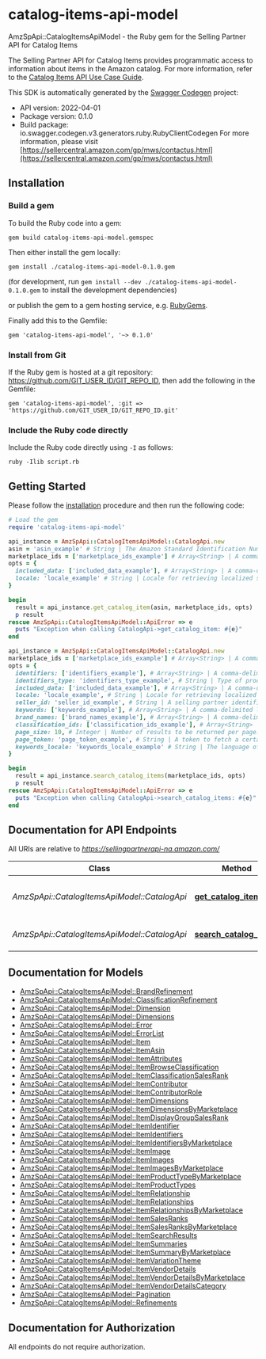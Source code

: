 # catalog-items-api-model

AmzSpApi::CatalogItemsApiModel - the Ruby gem for the Selling Partner API for Catalog Items

The Selling Partner API for Catalog Items provides programmatic access to information about items in the Amazon catalog.  For more information, refer to the [Catalog Items API Use Case Guide](doc:catalog-items-api-v2022-04-01-use-case-guide).

This SDK is automatically generated by the [Swagger Codegen](https://github.com/swagger-api/swagger-codegen) project:

- API version: 2022-04-01
- Package version: 0.1.0
- Build package: io.swagger.codegen.v3.generators.ruby.RubyClientCodegen
For more information, please visit [https://sellercentral.amazon.com/gp/mws/contactus.html](https://sellercentral.amazon.com/gp/mws/contactus.html)

## Installation

### Build a gem

To build the Ruby code into a gem:

```shell
gem build catalog-items-api-model.gemspec
```

Then either install the gem locally:

```shell
gem install ./catalog-items-api-model-0.1.0.gem
```
(for development, run `gem install --dev ./catalog-items-api-model-0.1.0.gem` to install the development dependencies)

or publish the gem to a gem hosting service, e.g. [RubyGems](https://rubygems.org/).

Finally add this to the Gemfile:

    gem 'catalog-items-api-model', '~> 0.1.0'

### Install from Git

If the Ruby gem is hosted at a git repository: https://github.com/GIT_USER_ID/GIT_REPO_ID, then add the following in the Gemfile:

    gem 'catalog-items-api-model', :git => 'https://github.com/GIT_USER_ID/GIT_REPO_ID.git'

### Include the Ruby code directly

Include the Ruby code directly using `-I` as follows:

```shell
ruby -Ilib script.rb
```

## Getting Started

Please follow the [installation](#installation) procedure and then run the following code:
```ruby
# Load the gem
require 'catalog-items-api-model'

api_instance = AmzSpApi::CatalogItemsApiModel::CatalogApi.new
asin = 'asin_example' # String | The Amazon Standard Identification Number (ASIN) of the item.
marketplace_ids = ['marketplace_ids_example'] # Array<String> | A comma-delimited list of Amazon marketplace identifiers. Data sets in the response contain data only for the specified marketplaces.
opts = { 
  included_data: ['included_data_example'], # Array<String> | A comma-delimited list of data sets to include in the response. Default: `summaries`.
  locale: 'locale_example' # String | Locale for retrieving localized summaries. Defaults to the primary locale of the marketplace.
}

begin
  result = api_instance.get_catalog_item(asin, marketplace_ids, opts)
  p result
rescue AmzSpApi::CatalogItemsApiModel::ApiError => e
  puts "Exception when calling CatalogApi->get_catalog_item: #{e}"
end

api_instance = AmzSpApi::CatalogItemsApiModel::CatalogApi.new
marketplace_ids = ['marketplace_ids_example'] # Array<String> | A comma-delimited list of Amazon marketplace identifiers for the request.
opts = { 
  identifiers: ['identifiers_example'], # Array<String> | A comma-delimited list of product identifiers to search the Amazon catalog for. **Note:** Cannot be used with `keywords`.
  identifiers_type: 'identifiers_type_example', # String | Type of product identifiers to search the Amazon catalog for. **Note:** Required when `identifiers` are provided.
  included_data: ['included_data_example'], # Array<String> | A comma-delimited list of data sets to include in the response. Default: `summaries`.
  locale: 'locale_example', # String | Locale for retrieving localized summaries. Defaults to the primary locale of the marketplace.
  seller_id: 'seller_id_example', # String | A selling partner identifier, such as a seller account or vendor code. **Note:** Required when `identifiersType` is `SKU`.
  keywords: ['keywords_example'], # Array<String> | A comma-delimited list of words to search the Amazon catalog for. **Note:** Cannot be used with `identifiers`.
  brand_names: ['brand_names_example'], # Array<String> | A comma-delimited list of brand names to limit the search for `keywords`-based queries. **Note:** Cannot be used with `identifiers`.
  classification_ids: ['classification_ids_example'], # Array<String> | A comma-delimited list of classification identifiers to limit the search for `keywords`-based queries. **Note:** Cannot be used with `identifiers`.
  page_size: 10, # Integer | Number of results to be returned per page.
  page_token: 'page_token_example', # String | A token to fetch a certain page when there are multiple pages worth of results.
  keywords_locale: 'keywords_locale_example' # String | The language of the keywords provided for `keywords`-based queries. Defaults to the primary locale of the marketplace. **Note:** Cannot be used with `identifiers`.
}

begin
  result = api_instance.search_catalog_items(marketplace_ids, opts)
  p result
rescue AmzSpApi::CatalogItemsApiModel::ApiError => e
  puts "Exception when calling CatalogApi->search_catalog_items: #{e}"
end
```

## Documentation for API Endpoints

All URIs are relative to *https://sellingpartnerapi-na.amazon.com/*

Class | Method | HTTP request | Description
------------ | ------------- | ------------- | -------------
*AmzSpApi::CatalogItemsApiModel::CatalogApi* | [**get_catalog_item**](docs/CatalogApi.md#get_catalog_item) | **GET** /catalog/2022-04-01/items/{asin} | 
*AmzSpApi::CatalogItemsApiModel::CatalogApi* | [**search_catalog_items**](docs/CatalogApi.md#search_catalog_items) | **GET** /catalog/2022-04-01/items | 

## Documentation for Models

 - [AmzSpApi::CatalogItemsApiModel::BrandRefinement](docs/BrandRefinement.md)
 - [AmzSpApi::CatalogItemsApiModel::ClassificationRefinement](docs/ClassificationRefinement.md)
 - [AmzSpApi::CatalogItemsApiModel::Dimension](docs/Dimension.md)
 - [AmzSpApi::CatalogItemsApiModel::Dimensions](docs/Dimensions.md)
 - [AmzSpApi::CatalogItemsApiModel::Error](docs/Error.md)
 - [AmzSpApi::CatalogItemsApiModel::ErrorList](docs/ErrorList.md)
 - [AmzSpApi::CatalogItemsApiModel::Item](docs/Item.md)
 - [AmzSpApi::CatalogItemsApiModel::ItemAsin](docs/ItemAsin.md)
 - [AmzSpApi::CatalogItemsApiModel::ItemAttributes](docs/ItemAttributes.md)
 - [AmzSpApi::CatalogItemsApiModel::ItemBrowseClassification](docs/ItemBrowseClassification.md)
 - [AmzSpApi::CatalogItemsApiModel::ItemClassificationSalesRank](docs/ItemClassificationSalesRank.md)
 - [AmzSpApi::CatalogItemsApiModel::ItemContributor](docs/ItemContributor.md)
 - [AmzSpApi::CatalogItemsApiModel::ItemContributorRole](docs/ItemContributorRole.md)
 - [AmzSpApi::CatalogItemsApiModel::ItemDimensions](docs/ItemDimensions.md)
 - [AmzSpApi::CatalogItemsApiModel::ItemDimensionsByMarketplace](docs/ItemDimensionsByMarketplace.md)
 - [AmzSpApi::CatalogItemsApiModel::ItemDisplayGroupSalesRank](docs/ItemDisplayGroupSalesRank.md)
 - [AmzSpApi::CatalogItemsApiModel::ItemIdentifier](docs/ItemIdentifier.md)
 - [AmzSpApi::CatalogItemsApiModel::ItemIdentifiers](docs/ItemIdentifiers.md)
 - [AmzSpApi::CatalogItemsApiModel::ItemIdentifiersByMarketplace](docs/ItemIdentifiersByMarketplace.md)
 - [AmzSpApi::CatalogItemsApiModel::ItemImage](docs/ItemImage.md)
 - [AmzSpApi::CatalogItemsApiModel::ItemImages](docs/ItemImages.md)
 - [AmzSpApi::CatalogItemsApiModel::ItemImagesByMarketplace](docs/ItemImagesByMarketplace.md)
 - [AmzSpApi::CatalogItemsApiModel::ItemProductTypeByMarketplace](docs/ItemProductTypeByMarketplace.md)
 - [AmzSpApi::CatalogItemsApiModel::ItemProductTypes](docs/ItemProductTypes.md)
 - [AmzSpApi::CatalogItemsApiModel::ItemRelationship](docs/ItemRelationship.md)
 - [AmzSpApi::CatalogItemsApiModel::ItemRelationships](docs/ItemRelationships.md)
 - [AmzSpApi::CatalogItemsApiModel::ItemRelationshipsByMarketplace](docs/ItemRelationshipsByMarketplace.md)
 - [AmzSpApi::CatalogItemsApiModel::ItemSalesRanks](docs/ItemSalesRanks.md)
 - [AmzSpApi::CatalogItemsApiModel::ItemSalesRanksByMarketplace](docs/ItemSalesRanksByMarketplace.md)
 - [AmzSpApi::CatalogItemsApiModel::ItemSearchResults](docs/ItemSearchResults.md)
 - [AmzSpApi::CatalogItemsApiModel::ItemSummaries](docs/ItemSummaries.md)
 - [AmzSpApi::CatalogItemsApiModel::ItemSummaryByMarketplace](docs/ItemSummaryByMarketplace.md)
 - [AmzSpApi::CatalogItemsApiModel::ItemVariationTheme](docs/ItemVariationTheme.md)
 - [AmzSpApi::CatalogItemsApiModel::ItemVendorDetails](docs/ItemVendorDetails.md)
 - [AmzSpApi::CatalogItemsApiModel::ItemVendorDetailsByMarketplace](docs/ItemVendorDetailsByMarketplace.md)
 - [AmzSpApi::CatalogItemsApiModel::ItemVendorDetailsCategory](docs/ItemVendorDetailsCategory.md)
 - [AmzSpApi::CatalogItemsApiModel::Pagination](docs/Pagination.md)
 - [AmzSpApi::CatalogItemsApiModel::Refinements](docs/Refinements.md)

## Documentation for Authorization

 All endpoints do not require authorization.

